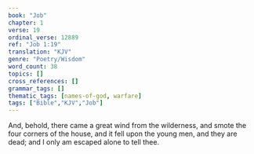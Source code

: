```yaml
---
book: "Job"
chapter: 1
verse: 19
ordinal_verse: 12889
ref: "Job 1:19"
translation: "KJV"
genre: "Poetry/Wisdom"
word_count: 38
topics: []
cross_references: []
grammar_tags: []
thematic_tags: [names-of-god, warfare]
tags: ["Bible","KJV","Job"]
---
```

And, behold, there came a great wind from the wilderness, and smote the four corners of the house, and it fell upon the young men, and they are dead; and I only am escaped alone to tell thee.
